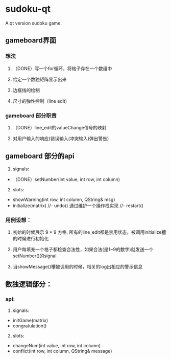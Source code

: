 ﻿# sudoku-qt
A qt version sudoku game.

## gameboard界面

### 想法

1. （DONE）写一个for循环，将格子存在一个数组中

2. 给定一个数独矩阵显示出来

3. 边框线的绘制

4. 尺寸的弹性控制（line edit)



### gameboard 部分职责

1. （DONE）line_edit的valueChange信号的映射

2. 对用户输入的响应(错误输入(冲突输入)弹出警告)

## gameboard 部分的api

1. signals:
  - （DONE）setNumber(int value, int row, int column)

2. slots:
  - showWarning(int row, int column, QString& msg)
  - initialize(matrix)
  //- undo() 通过维护一个操作栈实现
  //- restart()

### 用例设想：

1. 初始的时候展示 9 * 9 方格, 所有的line_edit都是禁用状态，被调用initialize槽的时候进行初始化

2. 用户每填充一个格子都检查合法性，如果合法(是1~9的数字)就发送一个setNumber()的signal

3. 当showMessage()槽被调用的时候，相关的log出相应的警示信息

## 数独逻辑部分：

### api:

1. signals:
  - initGame(matrix)
  - congratulation()

2. slots:
  - changeNum(int value, int row, int column)
  - conflict(int row, int column, QString& message)


















